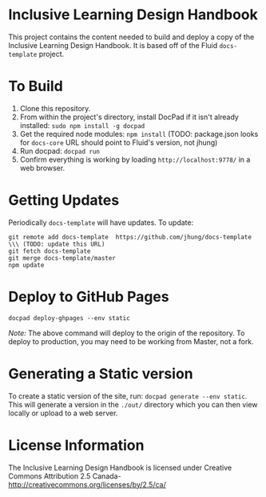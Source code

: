 # Inclusive Learning Design Handbook

This project contains the content needed to build and deploy a copy of the Inclusive Learning Design Handbook. It is based off of the Fluid `docs-template` project.

# To Build

1. Clone this repository.
2. From within the project's directory, install DocPad if it isn't already installed: `sudo npm install -g docpad`
3. Get the required node modules: `npm install` (TODO: package.json looks for `docs-core` URL should point to Fluid's version, not jhung)
4. Run docpad: `docpad run`
5. Confirm everything is working by loading `http://localhost:9778/` in a web browser.

# Getting Updates

Periodically `docs-template` will have updates. To update:

```
git remote add docs-template  https://github.com/jhung/docs-template \\\ (TODO: update this URL)
git fetch docs-template
git merge docs-template/master
npm update
```

# Deploy to GitHub Pages

```
docpad deploy-ghpages --env static
```

*Note:* The above command will deploy to the origin of the repository. To deploy to production, you may need to be working from Master, not a fork.

# Generating a Static version
To create a static version of the site, run: `docpad generate --env static`. This will generate a version in the `./out/` directory which you can then view locally or upload to a web server.

# License Information
The Inclusive Learning Design Handbook is licensed under Creative Commons Attribution 2.5 Canada- http://creativecommons.org/licenses/by/2.5/ca/
